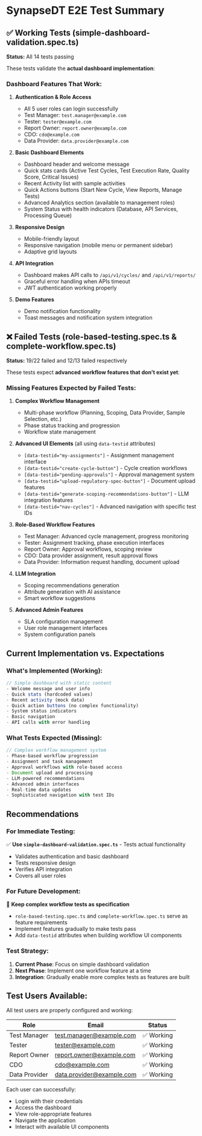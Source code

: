 # SynapseDT E2E Test Summary

## ✅ Working Tests (simple-dashboard-validation.spec.ts)
**Status:** All 14 tests passing

These tests validate the **actual dashboard implementation**:

### Dashboard Features That Work:
1. **Authentication & Role Access**
   - All 5 user roles can login successfully
   - Test Manager: `test.manager@example.com`
   - Tester: `tester@example.com`  
   - Report Owner: `report.owner@example.com`
   - CDO: `cdo@example.com`
   - Data Provider: `data.provider@example.com`

2. **Basic Dashboard Elements**
   - Dashboard header and welcome message
   - Quick stats cards (Active Test Cycles, Test Execution Rate, Quality Score, Critical Issues)
   - Recent Activity list with sample activities
   - Quick Actions buttons (Start New Cycle, View Reports, Manage Tests)
   - Advanced Analytics section (available to management roles)
   - System Status with health indicators (Database, API Services, Processing Queue)

3. **Responsive Design**
   - Mobile-friendly layout
   - Responsive navigation (mobile menu or permanent sidebar)
   - Adaptive grid layouts

4. **API Integration**
   - Dashboard makes API calls to `/api/v1/cycles/` and `/api/v1/reports/`
   - Graceful error handling when APIs timeout
   - JWT authentication working properly

5. **Demo Features**
   - Demo notification functionality
   - Toast messages and notification system integration

## ❌ Failed Tests (role-based-testing.spec.ts & complete-workflow.spec.ts)
**Status:** 19/22 failed and 12/13 failed respectively

These tests expect **advanced workflow features that don't exist yet**:

### Missing Features Expected by Failed Tests:
1. **Complex Workflow Management**
   - Multi-phase workflow (Planning, Scoping, Data Provider, Sample Selection, etc.)
   - Phase status tracking and progression
   - Workflow state management

2. **Advanced UI Elements** (all using `data-testid` attributes)
   - `[data-testid="my-assignments"]` - Assignment management interface
   - `[data-testid="create-cycle-button"]` - Cycle creation workflows
   - `[data-testid="pending-approvals"]` - Approval management system
   - `[data-testid="upload-regulatory-spec-button"]` - Document upload features
   - `[data-testid="generate-scoping-recommendations-button"]` - LLM integration features
   - `[data-testid="nav-cycles"]` - Advanced navigation with specific test IDs

3. **Role-Based Workflow Features**
   - Test Manager: Advanced cycle management, progress monitoring
   - Tester: Assignment tracking, phase execution interfaces  
   - Report Owner: Approval workflows, scoping review
   - CDO: Data provider assignment, result approval flows
   - Data Provider: Information request handling, document upload

4. **LLM Integration**
   - Scoping recommendations generation
   - Attribute generation with AI assistance
   - Smart workflow suggestions

5. **Advanced Admin Features**
   - SLA configuration management
   - User role management interfaces
   - System configuration panels

## Current Implementation vs. Expectations

### What's Implemented (Working):
```typescript
// Simple dashboard with static content
- Welcome message and user info
- Quick stats (hardcoded values)
- Recent activity (mock data) 
- Quick action buttons (no complex functionality)
- System status indicators
- Basic navigation
- API calls with error handling
```

### What Tests Expected (Missing):
```typescript
// Complex workflow management system
- Phase-based workflow progression
- Assignment and task management
- Approval workflows with role-based access
- Document upload and processing
- LLM-powered recommendations
- Advanced admin interfaces
- Real-time data updates
- Sophisticated navigation with test IDs
```

## Recommendations

### For Immediate Testing:
✅ **Use `simple-dashboard-validation.spec.ts`** - Tests actual functionality
- Validates authentication and basic dashboard
- Tests responsive design
- Verifies API integration
- Covers all user roles

### For Future Development:
🔄 **Keep complex workflow tests as specification**
- `role-based-testing.spec.ts` and `complete-workflow.spec.ts` serve as feature requirements
- Implement features gradually to make tests pass
- Add `data-testid` attributes when building workflow UI components

### Test Strategy:
1. **Current Phase**: Focus on simple dashboard validation
2. **Next Phase**: Implement one workflow feature at a time
3. **Integration**: Gradually enable more complex tests as features are built

## Test Users Available:
All test users are properly configured and working:

| Role | Email | Status |
|------|-------|--------|
| Test Manager | test.manager@example.com | ✅ Working |
| Tester | tester@example.com | ✅ Working |
| Report Owner | report.owner@example.com | ✅ Working |
| CDO | cdo@example.com | ✅ Working |
| Data Provider | data.provider@example.com | ✅ Working |

Each user can successfully:
- Login with their credentials
- Access the dashboard
- View role-appropriate features
- Navigate the application
- Interact with available UI components 